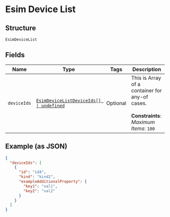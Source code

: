 
# Esim Device List

## Structure

`EsimDeviceList`

## Fields

| Name | Type | Tags | Description |
|  --- | --- | --- | --- |
| `deviceIds` | [`EsimDeviceListDeviceIds[] \| undefined`](../../doc/models/containers/esim-device-list-device-ids.md) | Optional | This is Array of a container for any-of cases.<br><br>**Constraints**: *Maximum Items*: `100` |

## Example (as JSON)

```json
{
  "deviceIds": [
    {
      "id": "id4",
      "kind": "kind2",
      "exampleAdditionalProperty": {
        "key1": "val1",
        "key2": "val2"
      }
    }
  ]
}
```

